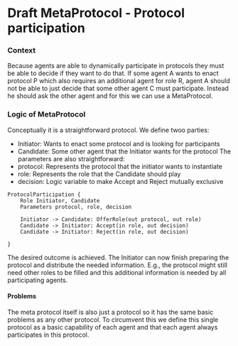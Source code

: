 # Draft MetaProtocol - Protocol participation

### Context

Because agents are able to dynamically participate in protocols they must be able to decide if they want to do that.
If some agent A wants to enact protocol P which also requires an additional agent for role R, agent A should not be able to just
decide that some other agent C must participate. Instead he should ask the other agent and for this we can use a MetaProtocol.

### Logic of MetaProtocol

Conceptually it is a straightforward protocol.
We define twoo parties:

- Initiator: Wants to enact some protocol and is looking for participants
- Candidate: Some other agent that the Initiator wants for the protocol
  The parameters are also straightforward:
- protocol: Represents the protocol that the initiator wants to instantiate
- role: Represents the role that the Candidate should play
- decision: Logic variable to make Accept and Reject mutually exclusive

```
ProtocolParticipation {
    Role Initiator, Candidate
    Parameters protocol, role, decision

    Initiator -> Candidate: OfferRole(out protocol, out role)
    Candidate -> Initiator: Accept(in role, out decision)
    Candidate -> Initiator: Reject(in role, out decision)

}
```

The desired outcome is achieved. The Initiator can now finish preparing the protocol and distribute the needed information. E.g.,
the protocol might still need other roles to be filled and this additional information is needed by all participating agents.

#### Problems

The meta protocol itself is also just a protocol so it has the same basic problems as any other protocol.
To circumvent this we define this single protocol as a basic capability of each agent and that each agent always participates in this protocol.
